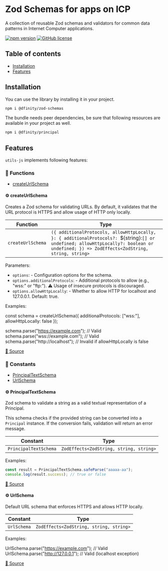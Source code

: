 # Zod Schemas for apps on ICP

A collection of reusable Zod schemas and validators for common data patterns in Internet Computer applications.

[![npm version](https://img.shields.io/npm/v/@dfinity/zod-schemas.svg?logo=npm)](https://www.npmjs.com/package/@dfinity/zod-schemas) [![GitHub license](https://img.shields.io/badge/license-Apache%202.0-blue.svg)](https://opensource.org/licenses/Apache-2.0)

## Table of contents

- [Installation](#installation)
- [Features](#features)

## Installation

You can use the library by installing it in your project.

```bash
npm i @dfinity/zod-schemas
```

The bundle needs peer dependencies, be sure that following resources are available in your project as well.

```bash
npm i @dfinity/principal
```

## Features

`utils-js` implements following features:

<!-- TSDOC_START -->

### :toolbox: Functions

- [createUrlSchema](#gear-createurlschema)

#### :gear: createUrlSchema

Creates a Zod schema for validating URLs. By default, it validates that the URL protocol is HTTPS and allow usage of HTTP only locally.

| Function          | Type                                                                                                                                                                                     |
| ----------------- | ---------------------------------------------------------------------------------------------------------------------------------------------------------------------------------------- |
| `createUrlSchema` | `({ additionalProtocols, allowHttpLocally, }: { additionalProtocols?: `${string}:`[] or undefined; allowHttpLocally?: boolean or undefined; }) => ZodEffects<ZodString, string, string>` |

Parameters:

- `options`: - Configuration options for the schema.
- `options.additionalProtocols`: - Additional protocols to allow (e.g., "wss:" or "ftp:"). ⚠️ Usage of insecure protocols is discouraged.
- `options.allowHttpLocally`: - Whether to allow HTTP for localhost and 127.0.0.1. Default: true.

Examples:

const schema = createUrlSchema({
additionalProtocols: ["wss:"],
allowHttpLocally: false
});

schema.parse("https://example.com"); // Valid
schema.parse("wss://example.com"); // Valid
schema.parse("http://localhost"); // Invalid if allowHttpLocally is false

[:link: Source](https://github.com/dfinity/ic-js/tree/main/packages/zod-schemas/src/url.ts#L27)

### :wrench: Constants

- [PrincipalTextSchema](#gear-principaltextschema)
- [UrlSchema](#gear-urlschema)

#### :gear: PrincipalTextSchema

Zod schema to validate a string as a valid textual representation of a Principal.

This schema checks if the provided string can be converted into a `Principal` instance.
If the conversion fails, validation will return an error message.

| Constant              | Type                                    |
| --------------------- | --------------------------------------- |
| `PrincipalTextSchema` | `ZodEffects<ZodString, string, string>` |

Examples:

```typescript
const result = PrincipalTextSchema.safeParse("aaaaa-aa");
console.log(result.success); // true or false
```

[:link: Source](https://github.com/dfinity/ic-js/tree/main/packages/zod-schemas/src/principal.ts#L16)

#### :gear: UrlSchema

Default URL schema that enforces HTTPS and allows HTTP locally.

| Constant    | Type                                    |
| ----------- | --------------------------------------- |
| `UrlSchema` | `ZodEffects<ZodString, string, string>` |

Examples:

UrlSchema.parse("https://example.com"); // Valid
UrlSchema.parse("http://127.0.0.1"); // Valid (localhost exception)

[:link: Source](https://github.com/dfinity/ic-js/tree/main/packages/zod-schemas/src/url.ts#L70)

<!-- TSDOC_END -->
